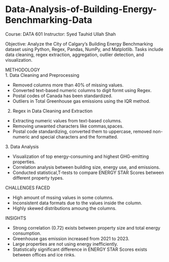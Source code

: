 # Data-Analysis-of-Building-Energy-Benchmarking-Data
Course: DATA 601 Instructor: Syed Tauhid Ullah Shah  <div>
Objective: Analyze the City of Calgary’s Building Energy Benchmarking dataset using Python, Regex, Pandas, NumPy, and Matplotlib. Tasks include data cleaning, regex extraction, aggregation, outlier detection, and visualization.
<div>
METHODOLOGY<br>
1. Data Cleaning and Preprocessing<br>
  
  - Removed columns more than 40% of missing values.<br>
  - Converted text-based numeric columns to digit formt using Regex.<br>
  - Postal codes of Canada has been standardized.<br>
  - Outliers in Total Greenhouse gas emissions using the IQR method.<br>
</div>
<div>
   
2. Regex in Data Cleaning and Extraction <br>

  - Extracting numeric values from text-based columns.<br>
  - Removing unwanted characters like commas,spaces.<br>
  - Postal code standardizing, converted them to uppercase, removed non-numeric and special characters and the formatted.<br>
 </div>
 <div>
3. Data Analysis<br>
   
   - Visualization of top energy-consuming and highest GHG-emitting properties.<br>
   - Correlation analysis between building size, energy use, and emissions.<br>
   - Conducted statistical,T-tests to compare ENERGY STAR Scores between different property types.<br>
    
</div>
<div>
CHALLENGES FACED<br>
  
  - High amount of mssing values in some columns.<br>
  - Inconsistent data formats due to the values inside the column.<br>
  - Highly skewed distributions amoung the columns.<br>
</div>
<div>
INSIGHTS <br>
  
  - Strong correlation (0.72) exists between property size and total energy consumption.<br>
  - Greenhouse gas emission increased from 2021 to 2023.<br>
  - Large properties are not using energy inefficiently.<br>
  - Statistically significant difference in ENERGY STAR Scores exists between offices and ice rinks.<br>
</div>




